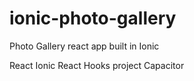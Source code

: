 # ionic-photo-gallery
Photo Gallery react app built in Ionic

React
Ionic React Hooks project
Capacitor

